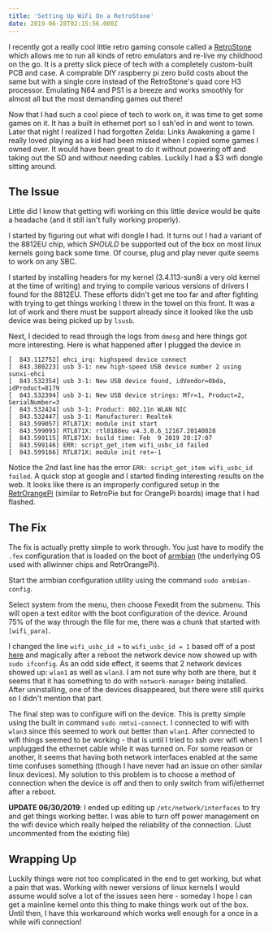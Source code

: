 ```yaml
---
title: 'Setting Up WiFi On a RetroStone'
date: 2019-06-28T02:15:56.000Z
---
```


I recently got a really cool little retro gaming console called a [RetroStone](https://www.8bcraft.com/product/retrostone/) which allows me to run all kinds of retro emulators and re-live my childhood on the go. It is a pretty slick piece of tech with a completely custom-built PCB and case. A comprable DIY raspberry pi zero build costs about the same but with a single core instead of the RetroStone's quad core H3 processor. Emulating N64 and PS1 is a breeze and works smoothly for almost all but the most demanding games out there!

Now that I had such a cool piece of tech to work on, it was time to get some games on it. It has a built in ethernet port so I ssh'ed in and went to town. Later that night I realized I had forgotten Zelda: Links Awakening a game I really loved playing as a kid had been missed when I copied some games I owned over. It would have been great to do it without powering off and taking out the SD and without needing cables. Luckily I had a $3 wifi dongle sitting around.

## The Issue

Little did I know that getting wifi working on this little device would be quite a headache (and it still isn't fully working properly).

I started by figuring out what wifi dongle I had. It turns out I had a variant of the 8812EU chip, which _SHOULD_ be supported out of the box on most linux kernels going back some time. Of course, plug and play never quite seems to work on any SBC.

I started by installing headers for my kernel (3.4.113-sun8i a very old kernel at the time of writing) and trying to compile various versions of drivers I found for the 8812EU. These efforts didn't get me too far and after fighting with trying to get things working I threw in the towel on this front. It was a lot of work and there must be support already since it looked like the usb device was being picked up by `lsusb`.

Next, I decided to read through the logs from `dmesg` and here things got more interesting. Here is what happened after I plugged the device in

```accesslog
[  843.112752] ehci_irq: highspeed device connect
[  843.380223] usb 3-1: new high-speed USB device number 2 using sunxi-ehci
[  843.532354] usb 3-1: New USB device found, idVendor=0bda, idProduct=8179
[  843.532394] usb 3-1: New USB device strings: Mfr=1, Product=2, SerialNumber=3
[  843.532424] usb 3-1: Product: 802.11n WLAN NIC
[  843.532447] usb 3-1: Manufacturer: Realtek
[  843.599057] RTL871X: module init start
[  843.599093] RTL871X: rtl8188eu v4.3.0.6_12167.20140828
[  843.599115] RTL871X: build time: Feb  9 2019 20:17:07
[  843.599146] ERR: script_get_item wifi_usbc_id failed
[  843.599166] RTL871X: module init ret=-1
```

Notice the 2nd last line has the error `ERR: script_get_item wifi_usbc_id failed`. A quick stop at google and I started finding interesting results on the web. It looks like there is an improperly configured setup in the [RetrOrangePi](http://www.retrorangepi.org/) (similar to RetroPie but for OrangePi boards) image that I had flashed.

## The Fix

The fix is actually pretty simple to work through. You just have to modify the `.fex` configuration that is loaded on the boot of [armbian](https://www.armbian.com/) (the underlying OS used with allwinner chips and RetrOrangePi).

Start the armbian configuration utility using the command `sudo armbian-config`.

Select system from the menu, then choose Fexedit from the submenu. This will open a text editor with the boot configuration of the device. Around 75% of the way through the file for me, there was a chunk that started with `[wifi_para]`.

I changed the line `wifi_usbc_id =` to `wifi_usbc_id = 1` based off of a post [here](http://4pda.ru/forum/lofiversion/index.php?t750921-1740.html) and magically after a reboot the network device now showed up with `sudo ifconfig`. As an odd side effect, it seems that 2 network devices showed up: `wlan1` as well as `wlan3`. I am not sure why both are there, but it seems that it has something to do with `network-manager` being installed. After uninstalling, one of the devices disappeared, but there were still quirks so I didn't mention that part.

The final step was to configure wifi on the device. This is pretty simple using the built in command `sudo nmtui-connect`. I connected to wifi with `wlan3` since this seemed to work out better than `wlan1`. After connected to wifi things seemed to be working - that is until I tried to ssh over wifi when I unplugged the ethernet cable while it was turned on. For some reason or another, it seems that having both network interfaces enabled at the same time confuses something (though I have never had an issue on other similar linux devices). My solution to this problem is to choose a method of connection when the device is off and then to only switch from wifi/ethernet after a reboot.

**UPDATE 06/30/2019**:
I ended up editing up `/etc/network/interfaces` to try and get things working better. I was able to turn off power management on the wifi device which really helped the reliability of the connection. (Just uncommented from the existing file)

## Wrapping Up

Luckily things were not too complicated in the end to get working, but what a pain that was. Working with newer versions of linux kernels I would assume would solve a lot of the issues seen here - someday I hope I can get a mainline kernel onto this thing to make things work out of the box. Until then, I have this workaround which works well enough for a once in a while wifi connection!
